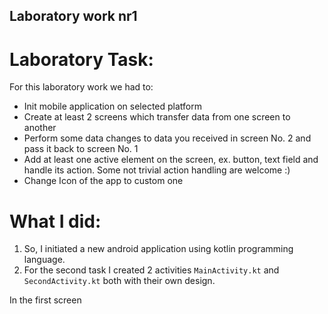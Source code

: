 ## Laboratory work nr1
# Laboratory Task:
For this laboratory work we had to:
* Init mobile application on selected platform
* Create at least 2 screens which transfer data from one screen to another
* Perform some data changes to data you received in screen No. 2 and pass it back to screen No. 1
* Add at least one active element on the screen, ex. button, text field and handle its action. Some not trivial action handling are welcome :)
* Change Icon of the app to custom one

# What I did:
1. So, I initiated a new android application using kotlin programming language.
2. For the second task I created 2 activities ```MainActivity.kt``` and ```SecondActivity.kt```
both with their own design. 

In the first screen 